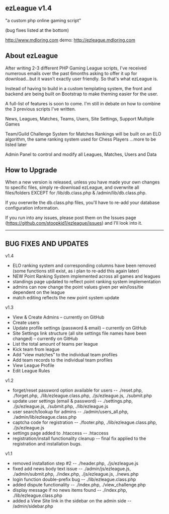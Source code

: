ezLeague v1.4
------------------------------------------------------------------------------------------------------------------------
"a custom php online gaming script"

(bug fixes listed at the bottom)

http://www.mdloring.com
demo: http://ezleague.mdloring.com

About ezLeague
------------------------------------------------------------------------------------------------------------------------

After writing 2-3 different PHP Gaming League scripts, I've received numerous emails over the past 6months asking to offer it up for download...but it wasn't exactly user friendly. So that's what ezLeague is.

Instead of having to build in a custom templating system, the front and backend are being built on Bootstrap to make theming easier for the user.

A full-list of features is soon to come. I'm still in debate on how to combine the 3 previous scripts I've written.

News, Leagues, Matches, Teams, Users, Site Settings, Support Multiple Games

Team/Guild Challenge System for Matches
Rankings will be built on an ELO algorithm, the same ranking system used for Chess Players ...more to be listed later

Admin Panel to control and modify all Leagues, Matches, Users and Data

How to Upgrade
------------------------------------------------------------------------------------------------------------------------
When a new version is released, unless you have made your own changes to specific files, simply re-download ezLeague, and overwrite all files/folders EXCEPT for /lib/db.class.php & /admin/lib/db.class.php.

If you overwrite the db.class.php files, you'll have to re-add your database configuration information.

If you run into any issues, please post them on the Issues page (https://github.com/stoopkid1/ezleague/issues) and I'll look into it.

------------------------------------------------------------------------------------------------------------------------
BUG FIXES AND UPDATES
------------------------------------------------------------------------------------------------------------------------
v1.4

- ELO ranking system and corresponding columns have been removed (some functions still exist, as i plan to re-add this again later)
- NEW Point Ranking System implemented across all games and leagues
- standings page updated to reflect point ranking system implementation
- admins can now change the point values given per win/loss/tie dependent on the league
- match editing reflects the new point system update

v1.3

 - View & Create Admins – currently on GitHub
 - Create users
 - Update profile settings (password & email) – currently on GitHub
 - Site Settings link structure (all site settings file names have been changed) – currently on GitHub
 - List the total amount of teams per league
 - Kick team from league
 - Add “view matches” to the individual team profiles
 - Add team records to the individual team profiles
 - View League Profile
 - Edit League Rules

v1.2
 - forget/reset password option available for users -- ./reset.php, ./forget.php, ./lib/ezleague.class.php, ./js/ezleague.js, ./submit.php
 - update user settings (email & password) -- ./settings.php, ./js/ezleague.js, ./submit.php, ./lib/ezleague.js
 - user search/lookup for admins -- ./admin/users_all.php, ./admin/lib/ezleague.class.php
 - captcha code for registration -- ./footer.php, ./lib/ezleague.class.php, ./js/ezleague.js
 - settings page added to .htaccess -- .htaccess
 - registration/install functionality cleanup -- final fix applied to the registration and installation bugs.

v1.1
 - removed installation step #2 -- ./header.php, ./js/ezleague.js
 - fixed add news body text issue -- ./admin/js/ezleague.js, ./admin/submit.php, ./index.php, ./js/ezleague.js, ./news.php
 - login function double-prefix bug -- ./lib/ezleague.class.php
 - added dispute functionality -- ./index.php, ./view_challenge.php
 - display message if no news items found -- ./index.php, ./lib/ezleague.class.php
 - added a View Site link in the sidebar on the admin side -- /admin/sidebar.php
